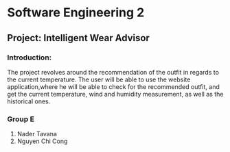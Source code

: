 # Software Engineering 2
## Project: Intelligent Wear Advisor
### Introduction: 
The  project  revolves  around  the  recommendation  of  the  outfit  in  regards  to the current temperature.  The user will be able to use the website application,where he will be able to check for the recommended outfit, and get the current temperature, wind and humidity measurement, as well as the historical ones.

### Group E
1. Nader Tavana
2. Nguyen Chi Cong
